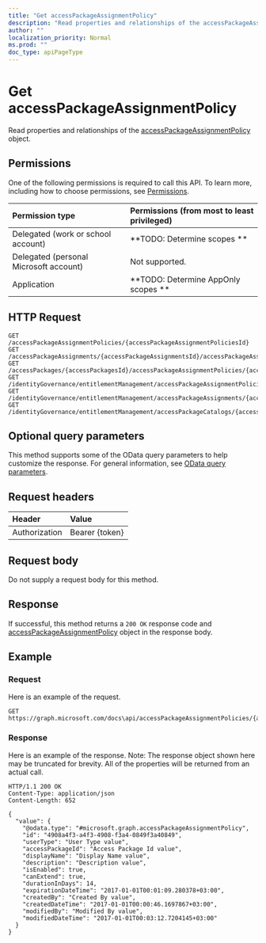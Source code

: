 ```yaml
---
title: "Get accessPackageAssignmentPolicy"
description: "Read properties and relationships of the accessPackageAssignmentPolicy object."
author: ""
localization_priority: Normal
ms.prod: ""
doc_type: apiPageType
---
```


# Get accessPackageAssignmentPolicy

Read properties and relationships of the [accessPackageAssignmentPolicy](../resources/accesspackageassignmentpolicy.md) object.

## Permissions
One of the following permissions is required to call this API. To learn more, including how to choose permissions, see [Permissions](/concepts/permissions-reference.md).

|Permission type|Permissions (from most to least privileged)|
|:---|:---|
|Delegated (work or school account)|**TODO: Determine scopes **|
|Delegated (personal Microsoft account)|Not supported.|
|Application|**TODO: Determine AppOnly scopes **|

## HTTP Request
<!-- {
  "blockType": "ignored"
}
-->
``` http
GET /accessPackageAssignmentPolicies/{accessPackageAssignmentPoliciesId}
GET /accessPackageAssignments/{accessPackageAssignmentsId}/accessPackageAssignmentPolicy
GET /accessPackages/{accessPackagesId}/accessPackageAssignmentPolicies/{accessPackageAssignmentPolicyId}
GET /identityGovernance/entitlementManagement/accessPackageAssignmentPolicies/{accessPackageAssignmentPolicyId}
GET /identityGovernance/entitlementManagement/accessPackageAssignments/{accessPackageAssignmentId}/accessPackageAssignmentPolicy
GET /identityGovernance/entitlementManagement/accessPackageCatalogs/{accessPackageCatalogId}/accessPackages/{accessPackageId}/accessPackageAssignmentPolicies/{accessPackageAssignmentPolicyId}
```

## Optional query parameters
This method supports some of the OData query parameters to help customize the response. For general information, see [OData query parameters](/graph/query-parameters).

## Request headers
|Header|Value|
|:---|:---|
|Authorization|Bearer {token}|

## Request body
Do not supply a request body for this method.

## Response
If successful, this method returns a `200 OK` response code and [accessPackageAssignmentPolicy](../resources/accesspackageassignmentpolicy.md) object in the response body.

## Example

### Request
Here is an example of the request.
<!-- {
  "blockType": "request",
  "name": "get_accesspackageassignmentpolicy"
}
-->
``` http
GET https://graph.microsoft.com/docs\api/accessPackageAssignmentPolicies/{accessPackageAssignmentPoliciesId}
```

### Response
Here is an example of the response. Note: The response object shown here may be truncated for brevity. All of the properties will be returned from an actual call.
<!-- {
  "blockType": "response",
  "truncated": true,
  "@odata.type": "microsoft.graph.accessPackageAssignmentPolicy"
}
-->
``` http
HTTP/1.1 200 OK
Content-Type: application/json
Content-Length: 652

{
  "value": {
    "@odata.type": "#microsoft.graph.accessPackageAssignmentPolicy",
    "id": "4908a4f3-a4f3-4908-f3a4-0849f3a40849",
    "userType": "User Type value",
    "accessPackageId": "Access Package Id value",
    "displayName": "Display Name value",
    "description": "Description value",
    "isEnabled": true,
    "canExtend": true,
    "durationInDays": 14,
    "expirationDateTime": "2017-01-01T00:01:09.280378+03:00",
    "createdBy": "Created By value",
    "createdDateTime": "2017-01-01T00:00:46.1697867+03:00",
    "modifiedBy": "Modified By value",
    "modifiedDateTime": "2017-01-01T00:03:12.7204145+03:00"
  }
}
```

